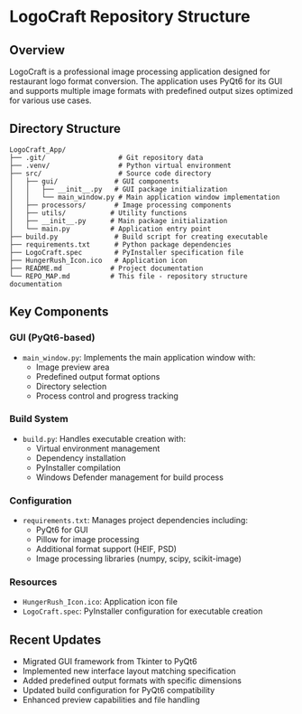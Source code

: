 # LogoCraft Repository Structure

## Overview
LogoCraft is a professional image processing application designed for restaurant logo format conversion. The application uses PyQt6 for its GUI and supports multiple image formats with predefined output sizes optimized for various use cases.

## Directory Structure

```
LogoCraft_App/
├── .git/                  # Git repository data
├── .venv/                 # Python virtual environment
├── src/                   # Source code directory
│   ├── gui/              # GUI components
│   │   ├── __init__.py   # GUI package initialization
│   │   └── main_window.py # Main application window implementation
│   ├── processors/       # Image processing components
│   ├── utils/           # Utility functions
│   ├── __init__.py      # Main package initialization
│   └── main.py          # Application entry point
├── build.py              # Build script for creating executable
├── requirements.txt      # Python package dependencies
├── LogoCraft.spec        # PyInstaller specification file
├── HungerRush_Icon.ico   # Application icon
├── README.md            # Project documentation
└── REPO_MAP.md          # This file - repository structure documentation
```

## Key Components

### GUI (PyQt6-based)
- `main_window.py`: Implements the main application window with:
  - Image preview area
  - Predefined output format options
  - Directory selection
  - Process control and progress tracking

### Build System
- `build.py`: Handles executable creation with:
  - Virtual environment management
  - Dependency installation
  - PyInstaller compilation
  - Windows Defender management for build process

### Configuration
- `requirements.txt`: Manages project dependencies including:
  - PyQt6 for GUI
  - Pillow for image processing
  - Additional format support (HEIF, PSD)
  - Image processing libraries (numpy, scipy, scikit-image)

### Resources
- `HungerRush_Icon.ico`: Application icon file
- `LogoCraft.spec`: PyInstaller configuration for executable creation

## Recent Updates
- Migrated GUI framework from Tkinter to PyQt6
- Implemented new interface layout matching specification
- Added predefined output formats with specific dimensions
- Updated build configuration for PyQt6 compatibility
- Enhanced preview capabilities and file handling